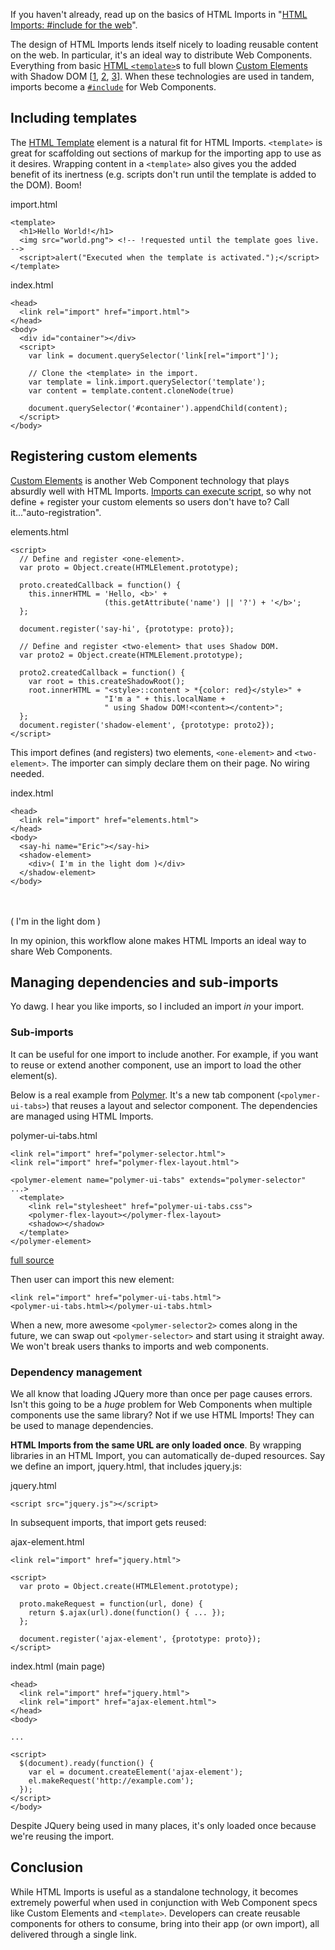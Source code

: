<p class="notice tip">If you haven't already, read up on the basics of HTML Imports in "<a href="/tutorials/webcomponents/imports/">HTML Imports: #include for the web</a>".
</p>

The design of HTML Imports lends itself nicely to loading reusable content on the web. In particular, it's an ideal way to distribute Web Components. Everything from basic [HTML `<template>`](/webcomponents/template/)s to full blown [Custom Elements](/tutorials/webcomponents/customelements/#registering) with Shadow DOM [[1](/tutorials/webcomponents/shadowdom/), [2](/tutorials/webcomponents/shadowdom-201/), [3](/tutorials/webcomponents/shadowdom-301/)]. When these technologies are used in tandem, imports become a [`#include`](http://en.cppreference.com/w/cpp/preprocessor/include) for Web Components.

<h2 id="include-templates">Including templates</h2>

The [HTML Template](/tutorials/webcomponents/template/) element is a natural fit for HTML Imports. `<template>` is great for scaffolding out sections of markup for the importing app to use as it desires. Wrapping content in a `<template>` also gives you the added benefit of its inertness (e.g. scripts don't run until the template is added to the DOM). Boom!

import.html

    <template>
      <h1>Hello World!</h1>
      <img src="world.png"> <!-- !requested until the template goes live. -->
      <script>alert("Executed when the template is activated.");</script>
    </template>

index.html

    <head>
      <link rel="import" href="import.html">
    </head>
    <body>
      <div id="container"></div>
      <script>
        var link = document.querySelector('link[rel="import"]');

        // Clone the <template> in the import.
        var template = link.import.querySelector('template');
        var content = template.content.cloneNode(true)

        document.querySelector('#container').appendChild(content);
      </script>
    </body>

<h2 id="include-elements">Registering custom elements</h2>

[Custom Elements](tutorials/webcomponents/customelements/) is another Web Component technology that plays absurdly well with HTML Imports. [Imports can execute script](/tutorials/webcomponents/imports/#includejs), so why not define + register your custom elements so users don't have to? Call it..."auto-registration". 

elements.html

    <script>
      // Define and register <one-element>.
      var proto = Object.create(HTMLElement.prototype);
      
      proto.createdCallback = function() {
        this.innerHTML = 'Hello, <b>' +
                         (this.getAttribute('name') || '?') + '</b>';
      };

      document.register('say-hi', {prototype: proto});

      // Define and register <two-element> that uses Shadow DOM.
      var proto2 = Object.create(HTMLElement.prototype);

      proto2.createdCallback = function() {
        var root = this.createShadowRoot();
        root.innerHTML = "<style>::content > *{color: red}</style>" +
                         "I'm a " + this.localName +
                         " using Shadow DOM!<content></content>";
      };
      document.register('shadow-element', {prototype: proto2});
    </script>

This import defines (and registers) two elements, `<one-element>` and `<two-element>`. The importer can simply declare them on their page. No wiring needed.

index.html

    <head>
      <link rel="import" href="elements.html">
    </head>
    <body>
      <say-hi name="Eric"></say-hi>
      <shadow-element>
        <div>( I'm in the light dom )</div>
      </shadow-element>
    </body>

<link rel="import" href="elements.html">

<div class="demoarea">
  <say-hi name="Eric"></say-hi><br><br>
</div>

<div class="demoarea">
  <shadow-element>
    <div>( I'm in the light dom )</div>
  </shadow-element>
</div>

In my opinion, this workflow alone makes HTML Imports an ideal way to share Web Components.

<h2 id="depssubimports">Managing dependencies and sub-imports</h2>

Yo dawg. I hear you like imports, so I included an import _in_ your import.

<h3 id="sub-imports">Sub-imports</h3>

It can be useful for one import to include another. For example, if you want to reuse or extend another component, use an import to load the other element(s).

Below is a real example from [Polymer](http://polymer-project.org). It's a new tab component (`<polymer-ui-tabs>`) that reuses a layout and selector component. The dependencies are managed using HTML Imports. 

polymer-ui-tabs.html

    <link rel="import" href="polymer-selector.html">
    <link rel="import" href="polymer-flex-layout.html">

    <polymer-element name="polymer-ui-tabs" extends="polymer-selector" ...>
      <template>
        <link rel="stylesheet" href="polymer-ui-tabs.css">
        <polymer-flex-layout></polymer-flex-layout>
        <shadow></shadow>
      </template>
    </polymer-element>

[full source](https://github.com/Polymer/polymer-ui-elements/blob/master/polymer-ui-tabs/polymer-ui-tabs.html)

Then user can import this new element:

    <link rel="import" href="polymer-ui-tabs.html">
    <polymer-ui-tabs.html></polymer-ui-tabs.html>

When a new, more awesome `<polymer-selector2>` comes along in the future, we can swap out `<polymer-selector>` and start using it straight away. We won't break users thanks to imports and web components.

<h3 id="deps">Dependency management</h3>

We all know that loading JQuery more than once per page causes errors. Isn't this
going to be a _huge_ problem for Web Components when multiple components use the same library? Not if we use HTML Imports! They can be used to manage dependencies.

**HTML Imports from the same URL are only loaded once**. By wrapping libraries in an HTML Import, you can automatically de-duped resources. Say we define an import, jquery.html, that includes jquery.js:

jquery.html

    <script src="jquery.js"></script>

In subsequent imports, that import gets reused:

ajax-element.html

    <link rel="import" href="jquery.html">

    <script>
      var proto = Object.create(HTMLElement.prototype);

      proto.makeRequest = function(url, done) {
        return $.ajax(url).done(function() { ... });
      };

      document.register('ajax-element', {prototype: proto});
    </script>

index.html (main page)

    <head>
      <link rel="import" href="jquery.html">
      <link rel="import" href="ajax-element.html">
    </head>
    <body>

    ...

    <script>
      $(document).ready(function() {
        var el = document.createElement('ajax-element');
        el.makeRequest('http://example.com');
      });
    </script>
    </body>

Despite JQuery being used in many places, it's only loaded once because we're reusing the import.

<h2 id="conslusion">Conclusion</h2>

While HTML Imports is useful as a standalone technology, it becomes extremely powerful
when used in conjunction with Web Component specs like Custom Elements and `<template>`. Developers can create reusable components for others to consume, bring into their app (or own import), all delivered through a single link.
